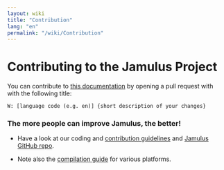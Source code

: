 ```yaml
---
layout: wiki
title: "Contribution"
lang: "en"
permalink: "/wiki/Contribution"
---
```


# Contributing to the Jamulus Project

You can contribute to [this documentation](https://github.com/jamulussoftware/jamulussoftware.github.io/) by opening a pull request with with the following title:

`W: [language code (e.g. en)] {short description of your changes}` 

### The more people can improve Jamulus, the better!

* Have a look at our coding and [contribution guidelines](https://github.com/corrados/jamulus/issues/596) and [Jamulus GitHub repo](https://github.com/corrados/jamulus).

* Note also the [compilation guide](/wiki/Compiling) for various platforms.


